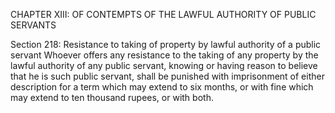 CHAPTER XIII: OF CONTEMPTS OF THE LAWFUL AUTHORITY OF PUBLIC SERVANTS

Section 218: Resistance to taking of property by lawful authority of a public servant
Whoever offers any resistance to the taking of any property by the lawful authority of any public servant, knowing or having reason to believe that he is such public servant, shall be punished with imprisonment of either description for a term which may extend to six months, or with fine which may extend to ten thousand rupees, or with both.

